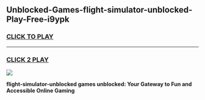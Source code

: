
## Unblocked-Games-flight-simulator-unblocked-Play-Free-i9ypk
<h3>
<a href="https://premium76.site?title=flight-simulator-unblocked&ref=15A">CLICK TO PLAY</a></h3>
<hr>

<h3>
<a href="https://premium76.site?title=flight-simulator-unblocked&ref=15A">CLICK 2 PLAY</a>
  
</h3>

<a href="https://premium76.site?title=flight-simulator-unblocked&ref=15A"><img src="https://clearcache.store/games.png"></a>


**flight-simulator-unblocked games unblocked: Your Gateway to Fun and Accessible Online Gaming**
